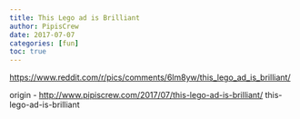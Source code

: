 ```yaml
---
title: This Lego ad is Brilliant
author: PipisCrew
date: 2017-07-07
categories: [fun]
toc: true
---
```


https://www.reddit.com/r/pics/comments/6lm8yw/this_lego_ad_is_brilliant/

origin - http://www.pipiscrew.com/2017/07/this-lego-ad-is-brilliant/ this-lego-ad-is-brilliant